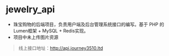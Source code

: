 # jewelry_api
- 珠宝购物的后端项目，负责用户端及后台管理系统接口的编写。基于 PHP 的Lumen框架 + MySQL + Redis实现。
- 项目中未上传图片资源

> 线上接口地址：http://api.journey3510.ltd 

